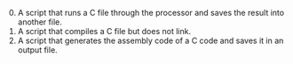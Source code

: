 0. A script that runs a C file through the processor and saves the result into another file.
1. A script that compiles a C file but does not link.
2. A script that generates the assembly code of a C code and saves it in an output file.  
